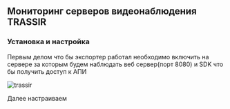 ## Мониторинг серверов видеонаблюдения TRASSIR

### Установка и настройка

Первым делом что бы экспортер работал необходимо включить на сервере за которым будем наблюдать веб сервер(порт 8080) и SDK что бы получить доступ к АПИ 

![trassir](https://i122.fastpic.org/big/2023/1024/7c/60d45d136787e004bdb3f644bb5f847c.png?md5=-Q8w9Zdr14t6jSjnesveWw&expires=1698138000)

Далее настраиваем
